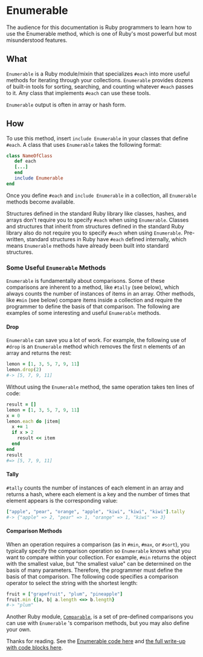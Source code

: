 # Enumerable

The audience for this documentation is Ruby programmers to learn how to use the Enumerable method, which is one of Ruby's most powerful but most misunderstood features.

## What
`Enumerable` is a Ruby module/mixin that specializes `#each` into more useful methods for iterating through your collections. `Enumerable` provides dozens of built-in tools for sorting, searching, and counting whatever `#each` passes to it. Any class that implements `#each` can use these tools.

`Enumerable` output is often in array or hash form.

## How
To use this method, insert `include Enumerable` in your classes that define `#each`. A class that uses `Enumerable` takes the following format:
```ruby
class NameOfClass
   def each
   [...]
   end
   include Enumerable
end
```
Once you define `#each` and `include Enumerable` in a collection, all `Enumerable` methods become available. 

Structures defined in the standard Ruby library like classes, hashes, and arrays don't require you to specify `#each` when using `Enumerable`. Classes and structures that inherit from structures defined in the standard Ruby library also do not require you to specify `#each` when using `Enumerable`.  Pre-written, standard structures in Ruby have `#each` defined internally, which means  `Enumerable` methods have already been built into standard structures. 

### Some Useful `Enumerable` Methods

`Enumerable` is fundamentally about comparisons. Some of these comparisons are inherent to a method, like `#tally` (see below), which always counts the number of instances of items in an array. Other methods, like `#min` (see below) compare items inside a collection and require the programmer to define the basis of that comparison. The following are examples of some interesting and useful `Enumerable` methods.

#### Drop
`Enumerable` can save you a lot of work. For example, the following use of `#drop`  is an `Enumerable` method which removes the first n elements of an array and returns the rest: 
```ruby
lemon = [1, 3, 5, 7, 9, 11]
lemon.drop(2)		
#-> [5, 7, 9, 11]
```
Without using the `Enumerable` method, the same operation takes ten lines of code:
```ruby
result = []
lemon = [1, 3, 5, 7, 9, 11]
x = 0
lemon.each do |item|
  x += 1
  if x > 2
    result << item
  end
end
result
#=> [5, 7, 9, 11]
```

#### Tally
`#tally` counts the number of instances of each element in an array and returns a hash, where each element is a key and the number of times that element appears is the corresponding value:
```ruby
["apple", "pear", "orange", "apple", "kiwi", "kiwi", "kiwi"].tally
#-> {"apple" => 2, "pear" => 1, "orange" => 1, "kiwi" => 3}
```

#### Comparison Methods
When an operation requires a comparison (as in `#min`, `#max`, or `#sort`), you typically specify the comparison operation  so `Enumerable` knows what you want to compare within your collection. For example, `#min` returns the object with the smallest value, but "the smallest value" can be determined on the basis of many parameters. Therefore, the programmer must define the basis of that comparison. The following code specifies a comparison operator to select the string with the shortest length:
```ruby
fruit = ["grapefruit", "plum", "pineapple"]
fruit.min {|a, b| a.length <=> b.length}
#-> "plum"
```

Another Ruby module, [`Comparable`](https://ruby-doc.org/core-2.7.0/Comparable.html), is a set of pre-defined comparisons you can use with `Enumerable` 's comparison methods, but you may also define your own. 


Thanks for reading. See the [Enumerable code here](https://github.com/rubinius/rubinius/blob/master/core/enumerable.rb) and [
the full write-up with code blocks here](https://ruby-doc.org/core-2.7.0/Enumerable.html).

